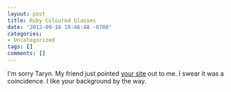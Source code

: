 ```yaml
---
layout: post
title: Ruby Coloured Glasses
date: '2012-09-18 19:46:48 -0700'
categories:
- Uncategorized
tags: []
comments: []
---
```

I'm sorry Taryn. My friend just pointed <a href="http://rubyglasses.blogspot.com/" target="_blank">your site</a> out to me. I swear it was a coincidence. I like your background by the way.

